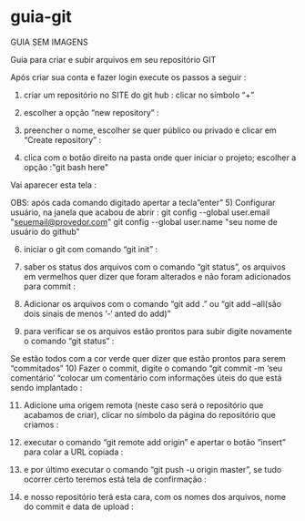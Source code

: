 # guia-git
GUIA SEM IMAGENS

Guia para criar e subir arquivos em seu repositório GIT

Após criar sua conta e fazer login execute os passos a seguir :
1)	criar um repositório no SITE do git hub :
clicar no símbolo “+” 
  
2)	escolher a opção “new repository” :
 
3)	preencher o nome, escolher se quer público ou privado e clicar em “Create repository” :
 
4) clica com o botão direito na pasta onde quer iniciar o projeto;
escolher a opção :"git bash here"
 

Vai aparecer esta tela :
 

OBS: após cada comando digitado apertar a tecla”enter”
5) Configurar usuário, na janela que acabou de abrir :
 	git config --global user.email "seuemail@provedor.com"
 	git config --global user.name "seu nome de usuário do github"
 

6) iniciar o git com comando “git init” :

 

7) saber os status dos arquivos com o comando “git status”, os arquivos em vermelhos quer dizer que foram alterados e não foram adicionados para commit :

  

8) Adicionar os arquivos com o comando “git add .” ou “git add –all(são dois sinais de menos ‘-‘ anted do add)” 

9) para verificar se os arquivos estão prontos para subir digite novamente o comando “git status” :

 
 Se estão todos com a cor verde quer dizer que estão prontos para serem “commitados”
10) Fazer o commit, digite o comando “git commit -m ‘seu comentário’ “colocar um comentário com informações úteis do que está sendo implantado :

 

11) Adicione uma origem remota (neste caso será o repositório que acabamos de criar), clicar no símbolo    da página do repositório que criamos :
 

12) executar o comando “git remote add origin” e apertar o botão “insert” para colar a URL copiada :
 

13) e por último executar o comando “git push -u origin master”, se tudo ocorrer certo teremos está tela de confirmação : 
14) e nosso repositório terá esta cara, com os nomes dos arquivos, nome do commit e data de upload :
 

